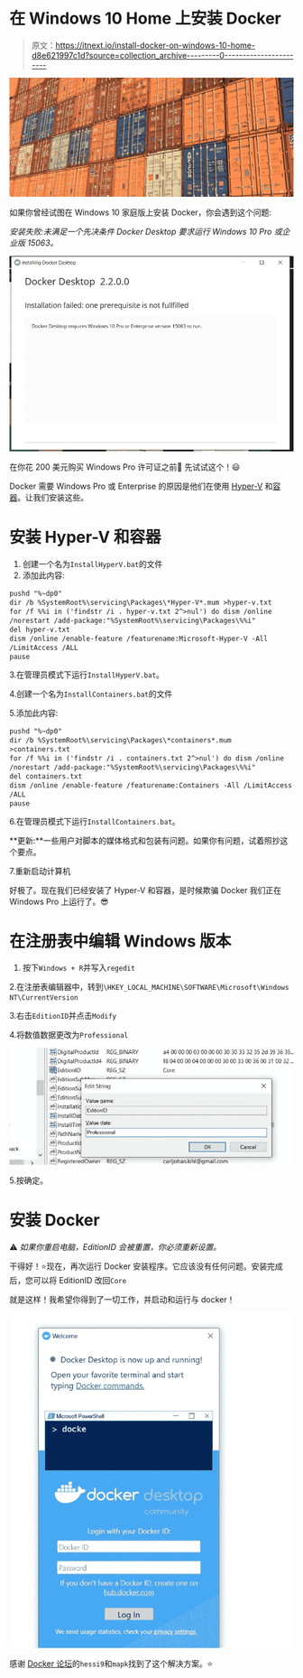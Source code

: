 # 在 Windows 10 Home 上安装 Docker

> 原文：<https://itnext.io/install-docker-on-windows-10-home-d8e621997c1d?source=collection_archive---------0----------------------->

![](img/b33456ad4baf8df82c80d697e3dc6929.png)

如果你曾经试图在 Windows 10 家庭版上安装 Docker，你会遇到这个问题:

*安装失败:未满足一个先决条件
Docker Desktop 要求运行 Windows 10 Pro 或企业版 15063。*

![](img/d39c6eb6cb0c756275144fd7dd66f27f.png)

在你花 200 美元购买 Windows Pro 许可证之前💸
先试试这个！😃

Docker 需要 Windows Pro 或 Enterprise 的原因是他们在使用 [Hyper-V](https://docs.microsoft.com/en-us/virtualization/hyper-v-on-windows/about/) 和[容器](https://docs.microsoft.com/en-us/virtualization/windowscontainers/about/)。让我们安装这些。

# 安装 Hyper-V 和容器

1.  创建一个名为`InstallHyperV.bat`的文件
2.  添加此内容:

```
pushd "%~dp0"
dir /b %SystemRoot%\servicing\Packages\*Hyper-V*.mum >hyper-v.txt
for /f %%i in ('findstr /i . hyper-v.txt 2^>nul') do dism /online /norestart /add-package:"%SystemRoot%\servicing\Packages\%%i"
del hyper-v.txt
dism /online /enable-feature /featurename:Microsoft-Hyper-V -All /LimitAccess /ALL
pause
```

3.在管理员模式下运行`InstallHyperV.bat`。

4.创建一个名为`InstallContainers.bat`的文件

5.添加此内容:

```
pushd "%~dp0"
dir /b %SystemRoot%\servicing\Packages\*containers*.mum >containers.txt
for /f %%i in ('findstr /i . containers.txt 2^>nul') do dism /online /norestart /add-package:"%SystemRoot%\servicing\Packages\%%i"
del containers.txt
dism /online /enable-feature /featurename:Containers -All /LimitAccess /ALL
pause
```

6.在管理员模式下运行`InstallContainers.bat`。

**更新:**一些用户对脚本的媒体格式和包装有问题。如果你有问题，试着照抄这个要点。

7.重新启动计算机

好极了。现在我们已经安装了 Hyper-V 和容器，是时候欺骗 Docker 我们正在 Windows Pro 上运行了。😎

# 在注册表中编辑 Windows 版本

1.  按下`Windows + R`并写入`regedit`

2.在注册表编辑器中，转到`\HKEY_LOCAL_MACHINE\SOFTWARE\Microsoft\Windows NT\CurrentVersion`

3.右击`EditionID`并点击`Modify`

4.将数值数据更改为`Professional`

![](img/87d76bf5ac705340302b6389055853a4.png)

5.按确定。

# 安装 Docker

⚠️ *如果你重启电脑，EditionID 会被重置，你必须重新设置。*

干得好！⭐️现在，再次运行 Docker 安装程序。它应该没有任何问题。安装完成后，您可以将 EditionID 改回`Core`

就是这样！我希望你得到了一切工作，并启动和运行与 docker！

![](img/4851055838ef0fee2714de6fd5ce75ae.png)

感谢 [Docker 论坛](https://forums.docker.com/t/installing-docker-on-windows-10-home/11722/28)的`hessi9`和`mapk`找到了这个解决方案。⭐️